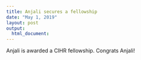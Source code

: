 ```yaml
---
title: Anjali secures a fellowship
date: "May 1, 2019"
layout: post
output:
  html_document:
---
```


Anjali is awarded a CIHR fellowship. Congrats Anjali!
